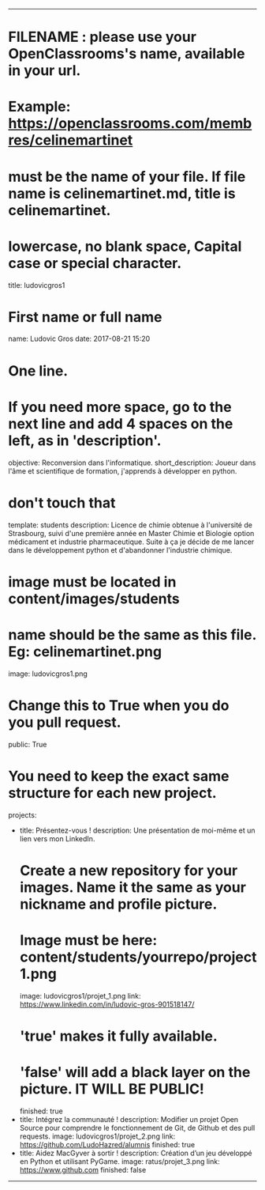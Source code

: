 ---

# FILENAME : please use your OpenClassrooms's name, available in your url.
# Example: https://openclassrooms.com/membres/celinemartinet
# must be the name of your file. If file name is celinemartinet.md, title is celinemartinet.
# lowercase, no blank space, Capital case or special character.
title: ludovicgros1

# First name or full name
name: Ludovic Gros
date: 2017-08-21 15:20

# One line.
# If you need more space, go to the next line and add 4 spaces on the left, as in 'description'.
objective: Reconversion dans l'informatique.
short_description: Joueur dans l'âme et scientifique de formation, j'apprends à développer en python.

# don't touch that
template: students
description:
    Licence de chimie obtenue à l'université de Strasbourg, suivi d'une première année 
    en Master Chimie et Biologie option médicament et industrie pharmaceutique.
    Suite à ça je décide de me lancer dans le développement python et d'abandonner l'industrie chimique.

# image must be located in content/images/students
# name should be the same as this file. Eg: celinemartinet.png
image: ludovicgros1.png

# Change this to True when you do you pull request.
public: True

# You need to keep the exact same structure for each new project.
projects:
  - title: Présentez-vous !
    description: Une présentation de moi-même et un lien vers mon LinkedIn.
    # Create a new repository for your images. Name it the same as your nickname and profile picture.
    # Image must be here: content/students/yourrepo/project1.png
    image: ludovicgros1/projet_1.png
    link: https://www.linkedin.com/in/ludovic-gros-901518147/
    # 'true' makes it fully available.
    # 'false' will add a black layer on the picture. IT WILL BE PUBLIC!
    finished: true
  - title: Intégrez la communauté !
    description: Modifier un projet Open Source pour comprendre le fonctionnement de Git, de Github et des pull requests. 
    image: ludovicgros1/projet_2.png
    link: https://github.com/LudoHazred/alumnis
    finished: true
  - title: Aidez MacGyver à sortir !
    description: Création d’un jeu développé en Python et utilisant PyGame.
    image: ratus/projet_3.png
    link: https://www.github.com
    finished: false
---